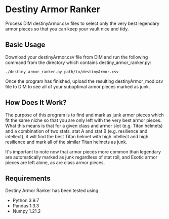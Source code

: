 # Destiny Armor Ranker

Process DIM destinyArmor.csv files to select only the very best legendary armor pieces so that you can keep your vault
nice and tidy.

## Basic Usage

Download your destinyArmor.csv file from DIM and run the following command from the directory which contains
destiny_armor_ranker.py:

    ./destiny_armor_ranker.py path/to/destinyArmor.csv

Once the program has finished, upload the resulting destinyArmor_mod.csv file to DIM to see all of your suboptimal
armor pieces marked as junk.

## How Does It Work?

The purpose of this program is to find and mark as junk armor pieces which fit the same niche so that you are only left
with the very best armor pieces. What this means is that for a given class and armor slot (e.g. Titan helmets) and a
combination of two stats, stat A and stat B (e.g. resilience and intellect), it will find the best Titan helmet with
high intellect and high resilience and mark all of the similar Titan helmets as junk.

It's important to note now that armor pieces more common than legendary are automatically marked as junk regardless of
stat roll, and Exotic armor pieces are left alone, as are class armor pieces.

## Requirements

Destiny Armor Ranker has been tested using:

* Python 3.9.7
* Pandas 1.3.3
* Numpy 1.21.2

